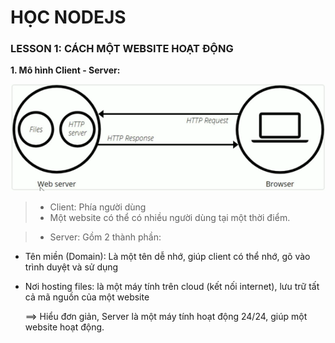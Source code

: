 # HỌC NODEJS

### LESSON 1: CÁCH MỘT WEBSITE HOẠT ĐỘNG

**1. Mô hình Client - Server:**

<img src="./img/client_server.png">

> - Client: Phía người dùng
> - Một website có thể có nhiều người dùng tại một thời điểm.

> - Server: Gồm 2 thành phần:

- Tên miền (Domain): Là một tên dễ nhớ, giúp client có thể nhớ, gõ vào trình duyệt và sử dụng

- Nơi hosting files: là một máy tính trên cloud (kết nối internet), lưu trữ tất cả mã nguồn của một website

  ⟹ Hiểu đơn giản, Server là một máy tính hoạt động 24/24, giúp một website hoạt động.
